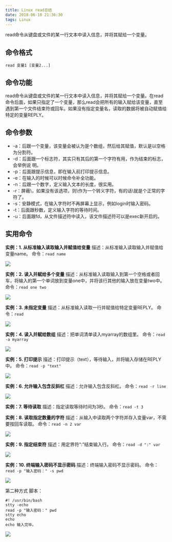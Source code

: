 ```yaml
---
title: Linux read总结
date: 2018-06-10 21:36:30
tags: Linux
---
```


read命令从键盘或文件的某一行文本中读入信息，并将其赋给一个变量。

<!-- more -->

## 命令格式

`read 变量1 [变量2...]`

## 命令功能

read命令从键盘或文件的某一行文本中读入信息，并将其赋给一个变量。在read命令后面，如果只指定了一个变量，那么read会把所有的输入赋给该变量，直至遇到第一个文件结束符或回车。如果没有指定变量名，读取的数据将被自动赋值给特定的变量REPLY。

## 命令参数

- -a：后跟一个变量，该变量会被认为是个数组，然后给其赋值，默认是以空格为分割符。
- -d：后面跟一个标志符，其实只有其后的第一个字符有用，作为结束的标志，会举例说  明。
- -p：后面跟提示信息，即在输入前打印提示信息。
- -e：在输入的时候可以时候命令补全功能。
- -n：后跟一个数字，定义输入文本的长度，很实用。
- -r：屏蔽\，如果没有该选项，则\作为一个转义字符，有的话\就是个正常的字符了。
- -s：安静模式，在输入字符时不再屏幕上显示，例如login时输入密码。
- -t：后面跟秒数，定义输入字符的等待时间。
- -u：后面跟fd，从文件描述符中读入，该文件描述符可以是exec新开启的。
## 实用命令

**实例：1. 从标准输入读取输入并赋值给变量**
描述：从标准输入读取输入并赋值给变量name。
命令：`read name` 

![](http://p9xqnn501.bkt.clouddn.com/read/read-var.png)

**实例：2. 读入并赋给多个变量**
描述：从标准输入读取输入到第一个空格或者回车，将输入的第一个单词放到变量one中，并将该行其他的输入放在变量two中。
命令：`read one two` 

![](http://p9xqnn501.bkt.clouddn.com/read/read-mul-var.png)

**实例：3. 未指定变量**
描述：从标准输入读取一行并赋值给特定变量REPLY。
命令：`read` 

![](http://p9xqnn501.bkt.clouddn.com/read/read.png)

**实例：4. 读入并赋给数组**
描述：把单词清单读入myarray的数组里。
命令：`read -a myarray` 

![](http://p9xqnn501.bkt.clouddn.com/read/read-a.png)

**实例：5. 打印提示**
描述：打印提示（text），等待输入，并将输入存储在REPLY中。
命令：`read -p "text"` 

![](http://p9xqnn501.bkt.clouddn.com/read/read-a.png)

**实例：6. 允许输入包含反斜杠**
描述：允许输入包含反斜杠。
命令：`read -r line` 

![](http://p9xqnn501.bkt.clouddn.com/read/read-r.png)

**实例：7. 等待读取**
描述：指定读取等待时间为3秒。
命令：`read -t 3` 


**实例：8. 读取指定数量的字符**
描述：从输入中读取两个字符并存入变量var，不需要按回车读取。
命令：`read -n 2 var` 

![](http://p9xqnn501.bkt.clouddn.com/read/read-n.png)

**实例：9. 指定结束符**
描述：用定界符“:”结束输入行。
命令：`read -d ":" var` 

![](http://p9xqnn501.bkt.clouddn.com/read/read-d.png)

**实例：10. 终端输入密码不显示密码**
描述：终端输入密码不显示密码。
命令：`read -p "输入密码：" -s pwd` 

![](http://p9xqnn501.bkt.clouddn.com/read/read-s.png)

第二种方式
脚本：

```
#! /usr/bin/bash
stty -echo
read -p "输入密码：" pwd
stty echo
echo
echo 输入完毕。
```
![](http://p9xqnn501.bkt.clouddn.com/read/read-no-echo.png)

